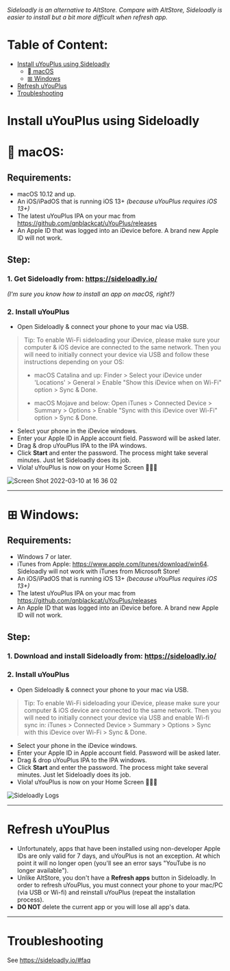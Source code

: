 _Sideloadly is an alternative to AltStore. Compare with AltStore, Sideloadly is easier to install but a bit more difficult when refresh app._

# Table of Content:
* [Install uYouPlus using Sideloadly](#install-uyouplus-using-sideloadly)
   * [ macOS](#-macos)
   * [⊞ Windows](#-windows)
* [Refresh uYouPlus](#refresh-uyouplus)
* [Troubleshooting](#troubleshooting)

# Install uYouPlus using Sideloadly
#  macOS:
## Requirements:
- macOS 10.12 and up.
- An iOS/iPadOS that is running iOS 13+ _(because uYouPlus requires iOS 13+)_
- The latest uYouPlus IPA on your mac from https://github.com/qnblackcat/uYouPlus/releases
- An Apple ID that was logged into an iDevice before. A brand new Apple ID will not work.

## Step:
### 1. Get Sideloadly from: https://sideloadly.io/

_(I'm sure you know how to install an app on macOS, right?)_

### 2. Install uYouPlus
- Open Sideloadly & connect your phone to your mac via USB.
> Tip: To enable Wi-Fi sideloading your iDevice, please make sure your computer & iOS device are connected to the same network. Then you will need to initially connect your device via USB and follow these instructions depending on your OS:
> - macOS Catalina and up: Finder > Select your iDevice under 'Locations' > General > Enable "Show this iDevice when on Wi-Fi" option > Sync & Done.
> 
> - macOS Mojave and below: Open iTunes > Connected Device > Summary > Options > Enable "Sync with this iDevice over Wi-Fi" option > Sync & Done.
- Select your phone in the iDevice windows.
- Enter your Apple ID in Apple account field. Password will be asked later.
- Drag & drop uYouPlus IPA to the IPA windows.
- Click **Start** and enter the password. The process might take several minutes. Just let Sideloadly does its job.
- Viola! uYouPlus is now on your Home Screen 🎉🎉🎉

![Screen Shot 2022-03-10 at 16 36 02](https://user-images.githubusercontent.com/52943116/157633815-85df567e-a99c-4e25-92b6-89e149b0062b.png)

***
# ⊞ Windows:
## Requirements:
- Windows 7 or later.
- iTunes from Apple: https://www.apple.com/itunes/download/win64. Sideloadly will not work with iTunes from Microsoft Store!
- An iOS/iPadOS that is running iOS 13+ _(because uYouPlus requires iOS 13+)_
- The latest uYouPlus IPA on your mac from https://github.com/qnblackcat/uYouPlus/releases
- An Apple ID that was logged into an iDevice before. A brand new Apple ID will not work.

## Step:
### 1. Download and install Sideloadly from: https://sideloadly.io/

### 2. Install uYouPlus
- Open Sideloadly & connect your phone to your mac via USB.
> Tip: To enable Wi-Fi sideloading your iDevice, please make sure your computer & iOS device are connected to the same network. Then you will need to initially connect your device via USB and enable Wi-fi sync in: iTunes > Connected Device > Summary > Options > Sync with this iDevice over Wi-Fi > Sync & Done.
- Select your phone in the iDevice windows.
- Enter your Apple ID in Apple account field. Password will be asked later.
- Drag & drop uYouPlus IPA to the IPA windows.
- Click **Start** and enter the password. The process might take several minutes. Just let Sideloadly does its job.
- Viola! uYouPlus is now on your Home Screen 🎉🎉🎉

![Sideloadly Logs](https://user-images.githubusercontent.com/52943116/157637219-0dead48a-ce45-47ec-8aea-4fa506b10784.png)

***
# Refresh uYouPlus
- Unfortunately, apps that have been installed using non-developer Apple IDs are only valid for 7 days, and uYouPlus is not an exception. At which point it will no longer open (you'll see an error says "YouTube is no longer available").
- Unlike AltStore, you don't have a **Refresh apps** button in Sideloadly. In order to refresh uYouPlus, you must connect your phone to your mac/PC (via USB or Wi-fi) and reinstall uYouPlus (repeat the installation process). 
- **DO NOT** delete the current app or you will lose all app's data. 

***
# Troubleshooting
See https://sideloadly.io/#faq

